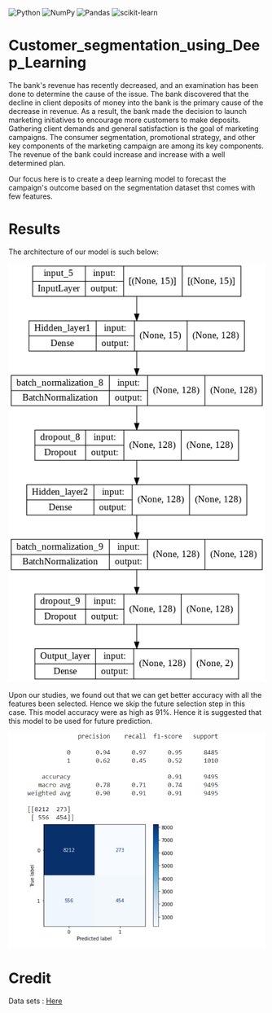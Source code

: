 ![Python](https://img.shields.io/badge/python-3670A0?style=for-the-badge&logo=python&logoColor=ffdd54)
![NumPy](https://img.shields.io/badge/numpy-%23013243.svg?style=for-the-badge&logo=numpy&logoColor=white)
![Pandas](https://img.shields.io/badge/pandas-%23150458.svg?style=for-the-badge&logo=pandas&logoColor=white)
![scikit-learn](https://img.shields.io/badge/scikit--learn-%23F7931E.svg?style=for-the-badge&logo=scikit-learn&logoColor=white)

# Customer_segmentation_using_Deep_Learning
The bank's revenue has recently decreased, and an examination has been done to determine the cause of the issue. The bank discovered that the decline in client deposits of money into the bank is the primary cause of the decrease in revenue. As a result, the bank made the decision to launch marketing initiatives to encourage more customers to make deposits. Gathering client demands and general satisfaction is the goal of marketing campaigns. The consumer segmentation, promotional strategy, and other key components of the marketing campaign are among its key components. The revenue of the bank could increase and increase with a well determined plan.


Our focus here is to create a deep learning model to forecast the campaign's outcome based on the segmentation dataset thst comes with few features.

# Results
The architecture of our model is such below:

![model](model_plot.png)


Upon our studies, we found out that we can get better accuracy with all the features been selected. Hence we skip the future selection step in this case.
This model accuracy were as high as 91%. Hence it is suggested that this model to be used for future prediction.

![model_acc](Result.PNG) 



# Credit

Data sets : [Here](https://www.kaggle.com/datasets/kunalgupta2616/hackerearth-customer-segmentation-hackathon)


